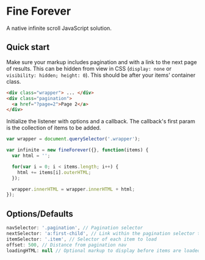 # Fine Forever

A native infinite scroll JavaScript solution.

## Quick start

Make sure your markup includes pagination and with a link to the next page of results. This can be hidden from view in CSS (`display: none` or `visibility: hidden; height: 0`). This should be after your items' container class.

```html
<div class="wrapper"> ... </div>
<div class="pagination">
  <a href="?page=2">Page 2</a>
</div>
```

Initialize the listener with options and a callback. The callback's first param is the collection of items to be added.

```javascript
var wrapper = document.querySelector('.wrapper');

var infinite = new fineForever({}, function(items) {
  var html = '';

  for(var i = 0; i < items.length; i++) {
    html += items[i].outerHTML;
  });

  wrapper.innerHTML = wrapper.innerHTML + html;
});
```

## Options/Defaults

```javascript
navSelector: '.pagination', // Pagination selector
nextSelector: 'a:first-child', // Link within the pagination selector that has an href to the next page of items
itemSelector: '.item', // Selector of each item to load
offset: 500, // Distance from pagination nav
loadingHTML: null // Optional markup to display before items are loaded in. 
```


